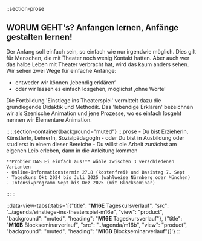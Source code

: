 ::section-prose
  
  ## **WORUM GEHT's?** Anfangen lernen, Anfänge gestalten lernen!
  
  Der Anfang soll einfach sein, so einfach wie nur irgendwie möglich. Dies gilt für Menschen, die mit Theater noch wenig Kontakt hatten. Aber auch wer das halbe Leben mit Theater verbracht hat, wird das kaum anders sehen.
  Wir sehen zwei Wege für einfache Anfänge:
  - entweder wir können ‚lebendig erklären‘
  - oder wir lassen es einfach losgehen, möglichst ‚ohne Worte‘
  
  Die Fortbildung 'Einstiege ins Theaterspiel' vermittelt dazu die grundlegende Didaktik und Methodik. Das 'lebendige Erklären' bezeichnen wir als Szenische Animation und jene Prozesse, wo es einfach losgeht nennen wir Elementare Animation.
  
::
::section-container{background="muted"}
  :::prose
    - Du bist ErzieherIn, KünstlerIn, LehrerIn, SozialpädagogIn
    - oder Du bist in Ausbildung oder studierst in einem dieser Bereiche
    - Du willst die Arbeit zunächst am eigenen Leib erleben, dann in die Anleitung kommen
    
    **Probier DAS Ei einfach aus!** wähle zwischen 3 verschiedenen Varianten
    - Online-Informationstermin 27.8 (kostenfrei) und Basistag 7. Sept
    - Tageskurs Okt 2024 bis Juli 2025 (wahlweise Nürnberg oder München)
    - Intensivprogramm Sept bis Dez 2025 (mit Blockseminar)
  :::
::

::data-view-tabs{:tabs='[{"title": "**M16E** Tageskursverlauf", "src": "../agenda/einstiege-ins-theaterspiel-m16e",  "view": "product", "background": "muted", "heading": "**M16E** Tageskursverlauf"}, {"title": "**M16B** Blockseminarverlauf", "src": "../agenda/m16b",  "view": "product", "background": "muted", "heading": "**M16B** Blockseminarverlauf"}]'}
::
